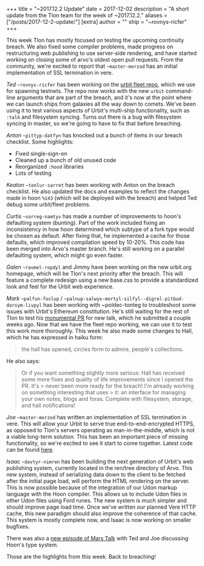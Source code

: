 +++
title = "~2017.12.2 Update"
date = 2017-12-02
description = "A short update from the Tlon team for the week of ~2017.12.2."
aliases = ["/posts/2017-12-2-update/"]
[extra]
author = ""
ship = "~rovnys-ricfer"
+++

This week Tlon has mostly focused on testing the upcoming continuity breach. We also fixed some compiler problems, made
progress on restructuring web publishing to use server-side rendering, and have started working on closing some of arvo's
oldest open pull requests. From the community, we're excited to report that `~master-morzod` has an initial
implementation of SSL termination in vere.

*Ted* `~rovnys-ricfer` has been working on the [urbit fleet
repo](https://github.com/urbit/fleet/tree/e20400315bbea2091579b7beaa36eb50bbbd2796), which we use for spawning testnets.
The repo now works with the new `urbit` command-line arguments that are part of the breach, and it's now at the point
where we can launch ships from galaxies all the way down to comets. We've been using it to test various aspects of
Urbit's multi-ship functionality, such as `:talk` and filesystem syncing. Turns out there is a bug with filesystem
syncing in master, so we're going to have to fix that before breaching.

*Anton* `~pittyp-datfyn` has knocked out a bunch of items in our breach checklist. Some highlights:
- Fixed single-sign-on
- Cleaned up a bunch of old unused code
- Reorganized `:hood` libraries
- Lots of testing

*Keaton* `~tonlur-sarret` has been working with Anton on the breach checklist. He also updated the docs and examples to
reflect the changes made in hoon `%143` (which will be deployed with the breach) and helped Ted debug some urbit/fleet
problems.

*Curtis* `~sorreg-namtyv` has made a number of improvements to hoon's defaulting system (bunting). Part of the work
included fixing an inconsistency in how hoon determined which subtype of a fork type would be chosen as default. After
fixing that, he implemented a cache for those defaults, which improved compilation speed by 10-20%. This code has been
merged into Arvo's master branch. He's still working on a parallel defaulting system, which might go even faster.

*Galen* `~ravmel-ropdyl` and Jimmy have been working on the new urbit.org homepage, which will be Tlon's next priority
after the breach. This will feature a complete redesign using a new base.css to provide a standardized look and feel for
the Urbit web experience.

*Mark* `~palfun-foslup` / `~palnup-salwyx-mortyl-silfyl--digrel-pitbud-dorsym-livpyl` has been working with
~poldec-tonteg to troubleshoot some issues with Urbit's Ethereum constitution. He's still waiting for the rest of Tlon to
test his [monumental PR](https://github.com/urbit/arvo/pull/452) for new talk, which he submitted a couple weeks ago. Now
that we have the fleet repo working, we can use it to test this work more thoroughly. This week he also made some changes
to Hall, which he has expressed in haiku form:

> the hall has opened,
  circles form to admire,
  people's collections.

He also says:

> Or if you want something slightly more serious:
  Hall has received some more fixes and quality of life improvements since I opened the PR. It's > never been more ready
  for the breach! I'm already working on something interesting that uses > it: an interface for managing your own notes,
  blogs and foras. Complete with filesystem, storage, and hall notifications!

*Joe* `~master-morzod` has written an implementation of SSL termination in vere. This will allow your Urbit to serve true
end-to-end-encrypted HTTPS, as opposed to Tlon's servers operating as man-in-the-middle, which is not a viable long-term
solution. This has been an important piece of missing functionality, so we're excited to see it start to come together.
Latest code can be found [here](https://github.com/joemfb/urbit/tree/346de776c5fabe3e02fecb7cab3d1652e4cc46e3).

*Isaac* `~davtyr-nimren` has been building the next generation of Urbit's web publishing system, currently located in the
ren/tree directory of Arvo. This new system, instead of serializing data down to the client to be fetched after the
initial page load, will perform the HTML rendering on the server. This is now possible because of the integration of our
Udon markup language with the Hoon compiler. This allows us to include Udon files in other Udon files using Ford runes.
The new system is much simpler and should improve page load time. Once we've written our planned Vere HTTP cache, this
new paradigm should also improve the coherence of that cache. This system is mostly complete now, and Isaac is now
working on smaller bugfixes.

There was also a [new episode of Mars Talk](https://youtu.be/1xcjnBu6qFo) with Ted and Joe discussing Hoon's type system.

Those are the highlights from this week. Back to breaching!

